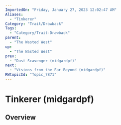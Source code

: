 ```yaml
---
ImportedOn: "Friday, January 27, 2023 12:02:47 AM"
Aliases:
  - "Tinkerer"
Category: "Trait/Drawback"
Tags:
  - "Category/Trait-Drawback"
parent:
  - "The Wasted West"
up:
  - "The Wasted West"
prev:
  - "Dust Scavenger (midgardpf)"
next:
  - "Visions from the Far Beyond (midgardpf)"
RWtopicId: "Topic_7871"
---
```

# Tinkerer (midgardpf)
## Overview
